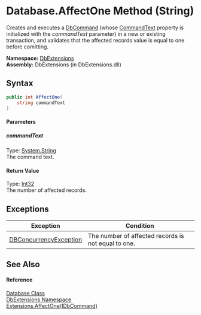 Database.AffectOne Method (String)
==================================
Creates and executes a [DbCommand][1] (whose [CommandText][2] property is initialized with the *commandText* parameter) in a new or existing transaction, and validates that the affected records value is equal to one before comitting.

**Namespace:** [DbExtensions][3]  
**Assembly:** DbExtensions (in DbExtensions.dll)

Syntax
------

```csharp
public int AffectOne(
	string commandText
)
```

#### Parameters

##### *commandText*
Type: [System.String][4]  
The command text.

#### Return Value
Type: [Int32][5]  
The number of affected records.

Exceptions
----------

Exception                   | Condition                                           
--------------------------- | --------------------------------------------------- 
[DBConcurrencyException][6] | The number of affected records is not equal to one. 


See Also
--------

#### Reference
[Database Class][7]  
[DbExtensions Namespace][3]  
[Extensions.AffectOne(IDbCommand)][8]  

[1]: http://msdn.microsoft.com/en-us/library/852d01k6
[2]: http://msdn.microsoft.com/en-us/library/9d2hk99t
[3]: ../README.md
[4]: http://msdn.microsoft.com/en-us/library/s1wwdcbf
[5]: http://msdn.microsoft.com/en-us/library/td2s409d
[6]: http://msdn.microsoft.com/en-us/library/bsdf9tb2
[7]: README.md
[8]: ../Extensions/AffectOne.md
